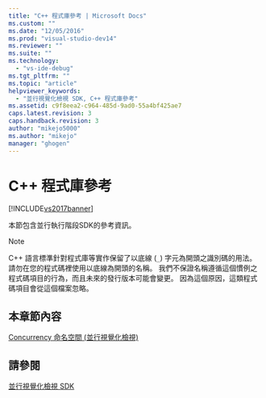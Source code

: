 ```yaml
---
title: "C++ 程式庫參考 | Microsoft Docs"
ms.custom: ""
ms.date: "12/05/2016"
ms.prod: "visual-studio-dev14"
ms.reviewer: ""
ms.suite: ""
ms.technology: 
  - "vs-ide-debug"
ms.tgt_pltfrm: ""
ms.topic: "article"
helpviewer_keywords: 
  - "並行視覺化檢視 SDK, C++ 程式庫參考"
ms.assetid: c9f8eea2-c964-485d-9ad0-55a4bf425ae7
caps.latest.revision: 3
caps.handback.revision: 3
author: "mikejo5000"
ms.author: "mikejo"
manager: "ghogen"
---
```

# C++ 程式庫參考
[!INCLUDE[vs2017banner](../code-quality/includes/vs2017banner.md)]

本節包含並行執行階段SDK的參考資訊。  
  
> [!NOTE]
>  C\+\+ 語言標準針對程式庫等實作保留了以底線 \(`_`\) 字元為開頭之識別碼的用法。  請勿在您的程式碼裡使用以底線為開頭的名稱。  我們不保證名稱遵循這個慣例之程式碼項目的行為，而且未來的發行版本可能會變更。  因為這個原因，這類程式碼項目會從這個檔案忽略。  
  
## 本章節內容  
 [Concurrency 命名空間 \(並行視覺化檢視\)](../profiling/concurrency-namespace-concurrency-visualizer.md)  
  
## 請參閱  
 [並行視覺化檢視 SDK](../profiling/concurrency-visualizer-sdk.md)